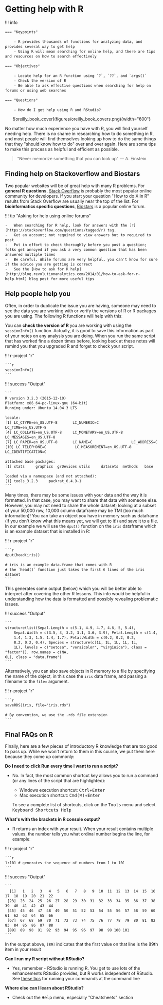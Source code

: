 # Getting help with R

!!! info 

    === "Keypoints"

        - R provides thousands of functions for analyzing data, and provides several way to get help
        - Using R will mean searching for online help, and there are tips and resources on how to search effectively

    === "Objectives"

        - Locate help for an R function using `?`, `??`, and `args()`
        - Check the version of R
        - Be able to ask effective questions when searching for help on forums or using web searches

    === "Questions"
    
        - How do I get help using R and RStudio?


<center>
![oreilly_book_cover](figures/oreilly_book_covers.png){width="600"}
</center>

No matter how much experience you have with R, you will find yourself
needing help. There is no shame in researching how to do something in R,
and most people will find themselves looking up how to do the same
things that they "should know how to do" over and over again. Here are
some tips to make this process as helpful and efficient as possible.

> "Never memorize something that you can look up" — A. Einstein

## Finding help on Stackoverflow and Biostars

Two popular websites will be of great help with many R problems. For
**general** **R questions**, [Stack
Overflow](https://stackoverflow.com/) is probably the most popular
online community for developers. If you start your question "How to do X
in R" results from Stack Overflow are usually near the top of the list.
For **bioinformatics specific questions**,
[Biostars](https://www.biostars.org/) is a popular online forum.

!!! tip "Asking for help using online forums"
    
    -   When searching for R help, look for answers with the [r](https://stackoverflow.com/questions/tagged/r) tag.
    -   Get an account; not required to view answers but to required to post
    -   Put in effort to check thoroughly before you post a question; folks get annoyed if you ask a very common question that has been answered multiple times
    -   Be careful. While forums are very helpful, you can't know for sure if the advice you are getting is correct
    -   See the [How to ask for R help](http://blog.revolutionanalytics.com/2014/01/how-to-ask-for-r-help.html) blog post for more useful tips


## Help people help you

Often, in order to duplicate the issue you are having, someone may need
to see the data you are working with or verify the versions of R or R
packages you are using. The following R functions will help with this:

You can **check the version of R** you are working with using the
`sessionInfo()` function. Actually, it is good to save this information
as part of your notes on any analysis you are doing. When you run the
same script that has worked fine a dozen times before, looking back at
these notes will remind you that you upgraded R and forget to check your
script.

!!! r-project "r"

    ```r
    sessionInfo()
    ```

!!! success "Output"

    ```
    R version 3.2.3 (2015-12-10)
    Platform: x86_64-pc-linux-gnu (64-bit)
    Running under: Ubuntu 14.04.3 LTS

    locale:
    [1] LC_CTYPE=en_US.UTF-8       LC_NUMERIC=C               LC_TIME=en_US.UTF-8
    [4] LC_COLLATE=en_US.UTF-8     LC_MONETARY=en_US.UTF-8    LC_MESSAGES=en_US.UTF-8
    [7] LC_PAPER=en_US.UTF-8       LC_NAME=C                  LC_ADDRESS=C
    [10] LC_TELEPHONE=C             LC_MEASUREMENT=en_US.UTF-8 LC_IDENTIFICATION=C

    attached base packages:
    [1] stats     graphics  grDevices utils     datasets  methods   base

    loaded via a namespace (and not attached):
    [1] tools_3.2.3     packrat_0.4.9-1
    ```

Many times, there may be some issues with your data and the way it is
formatted. In that case, you may want to share that data with someone
else. However, you may not need to share the whole dataset; looking at a
subset of your 50,000 row, 10,000 column dataframe may be TMI (too much
information)! You can take an object you have in memory such as
dataframe (if you don't know what this means yet, we will get to it!)
and save it to a file. In our example we will use the `dput()` function
on the `iris` dataframe which is an example dataset that is installed in
R:

!!! r-project "r"

    ```r
    dput(head(iris)) 
    
    # iris is an example data.frame that comes with R
    # the `head()` function just takes the first 6 lines of the iris dataset
    ```

This generates some output (below) which you will be better able to
interpret after covering the other R lessons. This info would be helpful
in understanding how the data is formatted and possibly revealing
problematic issues.

!!! success "Output"

    ```
    structure(list(Sepal.Length = c(5.1, 4.9, 4.7, 4.6, 5, 5.4), 
        Sepal.Width = c(3.5, 3, 3.2, 3.1, 3.6, 3.9), Petal.Length = c(1.4, 
        1.4, 1.3, 1.5, 1.4, 1.7), Petal.Width = c(0.2, 0.2, 0.2, 
        0.2, 0.2, 0.4), Species = structure(c(1L, 1L, 1L, 1L, 1L, 
        1L), levels = c("setosa", "versicolor", "virginica"), class = "factor")), row.names = c(NA, 
    6L), class = "data.frame")
    ```

Alternatively, you can also save objects in R memory to a file by
specifying the name of the object, in this case the `iris` data frame,
and passing a filename to the `file=` argument.

!!! r-project "r"

    ```r
    saveRDS(iris, file="iris.rds") 
    
    # By convention, we use the .rds file extension
    ```

## Final FAQs on R

Finally, here are a few pieces of introductory R knowledge that are too
good to pass up. While we won't return to them in this course, we put
them here because they come up commonly:

**Do I need to click Run every time I want to run a script?**

-   No. In fact, the most common shortcut key allows you to run a
    command (or any lines of the script that are highlighted):
    -   Windows execution shortcut:
        <KBD>Ctrl</KBD>+<KBD>Enter</KBD>
    -   Mac execution shortcut:
        <KBD>Cmd(⌘)</KBD>+<KBD>Enter</KBD>

    To see a complete list of shortcuts, click on the
    <KBD>Tools</KBD> menu and select
    <KBD>Keyboard Shortcuts Help</KBD>

**What's with the brackets in R console output?** 
- R returns an index with your result. When your result contains multiple values, the number tells you what ordinal number begins the line, for example:

!!! r-project "r"

    ```r
    1:101 # generates the sequence of numbers from 1 to 101
    ```

!!! success "Output"

    ```
      [1]   1   2   3   4   5   6   7   8   9  10  11  12  13  14  15  16  17  18  19  20  21  22
     [23]  23  24  25  26  27  28  29  30  31  32  33  34  35  36  37  38  39  40  41  42  43  44
     [45]  45  46  47  48  49  50  51  52  53  54  55  56  57  58  59  60  61  62  63  64  65  66
     [67]  67  68  69  70  71  72  73  74  75  76  77  78  79  80  81  82  83  84  85  86  87  88
     [89]  89  90  91  92  93  94  95  96  97  98  99 100 101
    ```

In the output above, `[89]` indicates that the first value on that line
is the 89th item in your result

**Can I run my R script without RStudio?**

-   Yes, remember - RStudio is running R. You get to use lots of the
    enhancements RStudio provides, but R works independent of RStudio.
    See [these
    tips](https://support.rstudio.com/hc/en-us/articles/218012917-How-to-run-R-scripts-from-the-command-line)
    for running your commands at the command line

**Where else can I learn about RStudio?** 
- Check out the <KBD>Help</KBD> menu, especially "Cheatsheets" section
